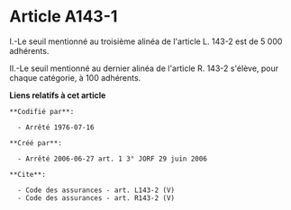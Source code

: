 # Article A143-1

I.-Le seuil mentionné au troisième alinéa de l'article L. 143-2 est de 5 000 adhérents. 

II.-Le seuil mentionné au dernier alinéa de l'article R. 143-2 s'élève, pour chaque catégorie, à 100 adhérents.

**Liens relatifs à cet article**

	**Codifié par**:

	  - Arrêté 1976-07-16

	**Créé par**:

	  - Arrêté 2006-06-27 art. 1 3° JORF 29 juin 2006

	**Cite**:

	  - Code des assurances - art. L143-2 (V)
	  - Code des assurances - art. R143-2 (V)

